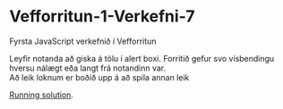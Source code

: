 # Vefforritun-1-Verkefni-7
Fyrsta JavaScript verkefnið í Vefforritun

Leyfir notanda að giska á tölu í alert boxi. Forritið gefur svo vísbendingu hversu nálægt eða langt frá notandinn var.  
Að leik loknum er boðið upp á að spila annan leik

[Running solution](https://notendur.hi.is/~jgs7/vefforritun/verkefni7/).
